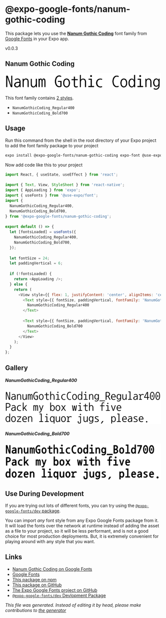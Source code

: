 # @expo-google-fonts/nanum-gothic-coding

This package lets you use the [**Nanum Gothic Coding**](https://fonts.google.com/specimen/Nanum+Gothic+Coding) font family from [Google Fonts](https://fonts.google.com/) in your Expo app.

v0.0.3

## Nanum Gothic Coding

![Nanum Gothic Coding](./font-family.png)

This font family contains [2 styles](#gallery).

- `NanumGothicCoding_Regular400`
- `NanumGothicCoding_Bold700`

## Usage

Run this command from the shell in the root directory of your Expo project to add the font family package to your project
```sh
expo install @expo-google-fonts/nanum-gothic-coding expo-font @use-expo/font
```

Now add code like this to your project
```js
import React, { useState, useEffect } from 'react';

import { Text, View, StyleSheet } from 'react-native';
import { AppLoading } from 'expo';
import { useFonts } from '@use-expo/font';
import {
  NanumGothicCoding_Regular400,
  NanumGothicCoding_Bold700,
} from '@expo-google-fonts/nanum-gothic-coding';

export default () => {
  let [fontsLoaded] = useFonts({
    NanumGothicCoding_Regular400,
    NanumGothicCoding_Bold700,
  });

  let fontSize = 24;
  let paddingVertical = 6;

  if (!fontsLoaded) {
    return <AppLoading />;
  } else {
    return (
      <View style={{ flex: 1, justifyContent: 'center', alignItems: 'center' }}>
        <Text style={{ fontSize, paddingVertical, fontFamily: 'NanumGothicCoding_Regular400' }}>
          NanumGothicCoding_Regular400
        </Text>

        <Text style={{ fontSize, paddingVertical, fontFamily: 'NanumGothicCoding_Bold700' }}>
          NanumGothicCoding_Bold700
        </Text>
      </View>
    );
  }
};

```

## Gallery

##### NanumGothicCoding_Regular400
![NanumGothicCoding_Regular400](./87aa4e424fb41b2eb66974966afbb9b9d113444c73ddfec8d9960d1c9f15ca2a.ttf.png)

##### NanumGothicCoding_Bold700
![NanumGothicCoding_Bold700](./bfd061e7ac41bb2ac41c1b32e194b64a92ea19253afc0008d1a5e58e330434f9.ttf.png)


## Use During Development

If you are trying out lots of different fonts, you can try using the [`@expo-google-fonts/dev` package](https://www.npmjs.com/package/@expo-google-fonts/dev).

You can import *any* font style from any Expo Google Fonts package from it. It will load the fonts
over the network at runtime instead of adding the asset as a file to your project, so it will be 
less performant, and is not a good choice for most production deployments. But, it is extremely convenient
for playing around with any style that you want.

## Links

- [Nanum Gothic Coding on Google Fonts](https://fonts.google.com/specimen/Nanum+Gothic+Coding)
- [Google Fonts](https://fonts.google.com/)
- [This package on npm](https://www.npmjs.com/package/@expo-google-fonts/nanum-gothic-coding)
- [This package on GitHub](https://github.com/expo/google-fonts/tree/master/font-packages/nanum-gothic-coding)
- [The Expo Google Fonts project on GitHub](https://github.com/expo/google-fonts)
- [`@expo-google-fonts/dev` Devlopment Package](https://github.com/expo/google-fonts/tree/master/font-packages/dev)


*This file was generated. Instead of editing it by head, please make contributions to [the generator](https://github.com/expo/google-fonts/tree/master/packages/generator)*
